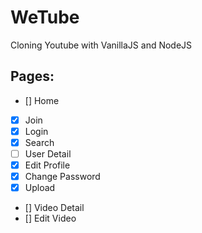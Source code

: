 # WeTube 
Cloning Youtube with VanillaJS and NodeJS

## Pages:
- [] Home
- [x] Join
- [x] Login
- [x] Search
- [ ] User Detail
- [x] Edit Profile
- [x] Change Password
- [x] Upload
- [] Video Detail
- [] Edit Video
